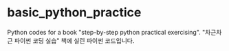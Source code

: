 # basic_python_practice
Python codes for a book "step-by-step python practical exercising". "차근차근 파이썬 코딩 실습" 책에 실린 파이썬 코드입니다.
